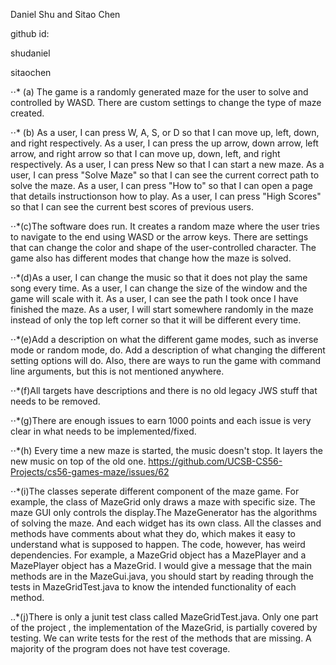 Daniel Shu and Sitao Chen

github id:

shudaniel

sitaochen

⋅⋅* (a) The game is a randomly generated maze for the user to solve and controlled by WASD. There are custom settings to change the type of maze created.

⋅⋅* (b) As a user, I can press W, A, S, or D so that I can move up, left, down, and right respectively. As a user, I can press the up arrow, down arrow, left arrow, and right arrow so that I can move up, down, left, and right respectively. As a user, I can press New so that I can start a new maze. As a user, I can press "Solve Maze" so that I can see the current correct path to solve the maze. As a user, I can press "How to" so that I can open a page that details instructionson how to play. As a user, I can press "High Scores" so that I can see the current best scores of previous users.

⋅⋅*(c)The software does run. It creates a random maze where the user tries to navigate to the end using WASD or the arrow keys. There are settings that can change the color and shape of the user-controlled character. The game also has different modes that change how the maze is solved.

⋅⋅*(d)As a user, I can change the music so that it does not play the same song every time. As a user, I can change the size of the window and the game will scale with it. As a user, I can see the path I took once I have finished the maze. As a user, I will start somewhere randomly in the maze instead of only the top left corner so that it will be different every time.

⋅⋅*(e)Add a description on what the different game modes, such as inverse mode or random mode, do. Add a description of what changing the different setting options will do. Also, there are ways to run the game with command line arguments, but this is not mentioned anywhere.

⋅⋅*(f)All targets have descriptions and there is no old legacy JWS stuff that needs to be removed.

⋅⋅*(g)There are enough issues to earn 1000 points and each issue is very clear in what needs to be implemented/fixed.

⋅⋅*(h) Every time a new maze is started, the music doesn't stop. It layers the new music on top of the old one. https://github.com/UCSB-CS56-Projects/cs56-games-maze/issues/62

⋅⋅*(i)The classes seperate different component of the maze game. For example, the class of MazeGrid only draws a maze with specific size. The maze GUI only controls the display.The MazeGenerator has the algorithms of solving the maze. And each widget has its own class. All the classes and methods have comments about what they do, which makes it easy to understand what is supposed to happen. The code, however, has weird dependencies. For example, a MazeGrid object has a MazePlayer and a MazePlayer object has a MazeGrid. I would give a message that the main methods are in the MazeGui.java, you should start by reading through the tests in MazeGridTest.java to know the intended functionality of each method.

..*(j)There is only a junit test class called MazeGridTest.java. Only one part of the project , the implementation of the MazeGrid, is partially covered by testing. We can write tests for the rest of the methods that are missing. A majority of the program does not have test coverage.